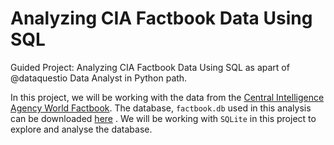 # Analyzing CIA Factbook Data Using SQL

Guided Project: Analyzing CIA Factbook Data Using SQL as apart of @dataquestio Data Analyst in Python path.


In this project, we will be working with the data from the [Central Intelligence Agency World Factbook](https://www.cia.gov/library/publications/the-world-factbook/). The database, `factbook.db` used in this analysis can be downloaded [here](https://dsserver-prod-resources-1.s3.amazonaws.com/257/factbook.db) . We will be working with `SQLite` in this project to explore and analyse the database.
